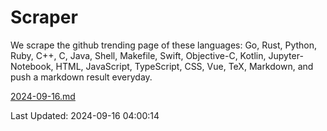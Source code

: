 # Scraper

We scrape the github trending page of these languages: Go, Rust, Python, Ruby, C++, C, Java, Shell, Makefile, Swift, Objective-C, Kotlin, Jupyter-Notebook, HTML, JavaScript, TypeScript, CSS, Vue, TeX, Markdown, and push a markdown result everyday.

[2024-09-16.md](https://github.com/yangwenmai/github-trending-backup/blob/master/2024-09-16.md)

Last Updated: 2024-09-16 04:00:14